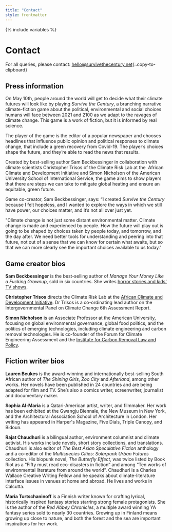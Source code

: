 ```yaml
---
title: "Contact"
style: frontmatter
---
```


{% include variables %}

# Contact

For all queries, please contact: [hello@survivethecentury.net](mailto:hello@survivethecentury.net){:.copy-to-clipboard}

## Press information

On May 10th, people around the world will get to decide what their climate futures will look like by playing *Survive the Century*, a branching narrative climate-fiction game about the political, environmental and social choices humans will face between 2021 and 2100 as we adapt to the ravages of climate change. This game is a work of fiction, but it is informed by real science.

The player of the game is the editor of a popular newspaper and chooses headlines that influence public opinion and political responses to climate change, that include a green recovery from Covid-19. The player’s choices shape the future, and they’re able to read the news that results.

Created by best-selling author Sam Beckbessinger in collaboration with climate scientists Christopher Trisos of the Climate Risk Lab at the  African Climate and Development Initiative and Simon Nicholson of the American University School of International Service, the game aims to
show players that there are steps we can take to mitigate global heating and ensure an equitable, green future.

Game co-creator, Sam Beckbessinger, says:  “I created *Survive the Century* because I felt hopeless, and I wanted to explore the ways in which we still have power, our choices matter, and it’s not all over just yet.

"Climate change is not just some distant environmental matter. Climate change is made and experienced by people. How the future will play out is going to be shaped by choices taken by people today, and tomorrow, and the day after. We need better tools for understanding and peering into that future, not out of a sense that we can know for certain what awaits, but so that we can more clearly see the important choices available to us today."

## Game creator bios

**Sam Beckbessinger** is the best-selling author of *Manage Your Money Like a Fucking Grownup*, sold in six countries. She writes [horror stories and kids' TV shows](https://sambeckbessinger.com/).

**Christopher Trisos** directs the Climate Risk Lab at the [African Climate and Development Initiative](http://www.acdi.uct.ac.za/). Dr Trisos is a co-ordinating lead author on the Intergovernmental Panel on Climate Change 6th Assessment Report. 

**Simon Nicholson** is an Associate Professor at the American University, focusing on global environmental governance, global food politics, and the politics of emerging technologies, including climate engineering and carbon removal technologies. He is co-founder of the Forum for Climate Engineering Assessment and the [Institute for Carbon Removal Law and Policy](https://www.american.edu/sis/centers/carbon-removal/).

## Fiction writer bios

**Lauren Beukes** is the award-winning and internationally best-selling South African author of *The Shining Girls*, *Zoo City* and *Afterland*, among other works. Her novels have been published in 24 countries and are being adapted for film and TV. She’s also a comics writer, screenwriter, journalist and documentary maker.

**Sophia Al-Maria** is a Qatari-American artist, writer, and filmmaker. Her work has been exhibited at the Gwangju Biennale, the New Museum in New York, and the Architectural Association School of Architecture in London. Her writing has appeared in Harper's Magazine, Five Dials, Triple Canopy, and Bidoun.

**Rajat Chaudhuri** is a bilingual author, environment columnist and climate activist. His works include novels, short story collections, and translations. Chaudhuri is also editor of *The Best Asian Speculative Fiction* anthology and a co-editor of the *Multispecies Cities: Solarpunk Urban Futures* collection. His biopunk novel, *The Butterfly Effect*, was twice listed by Book Riot as a “Fifty must read eco-disasters in fiction” and among “Ten works of environmental literature from around the world”. Chaudhuri is a Charles Wallace Creative Writing Fellow and he speaks about climate-literature interface issues in venues at home and abroad. He lives and works in Calcutta.

**Maria Turtschaninoff** is a Finnish writer known for crafting lyrical, historically inspired fantasy stories starring strong female protagonists. She is the author of the *Red Abbey Chronicles*, a multiple award winning YA fantasy series sold to nearly 30 countries. Growing up in Finland means growing up close to nature, and both the forest and the sea are important inspirations for her work.

